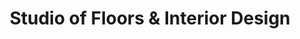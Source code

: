---
title: "Studio of Floors & Interior Design"
url: /bethlehem/studio-of-floors-and-interior-design/
shop: carpet
---
